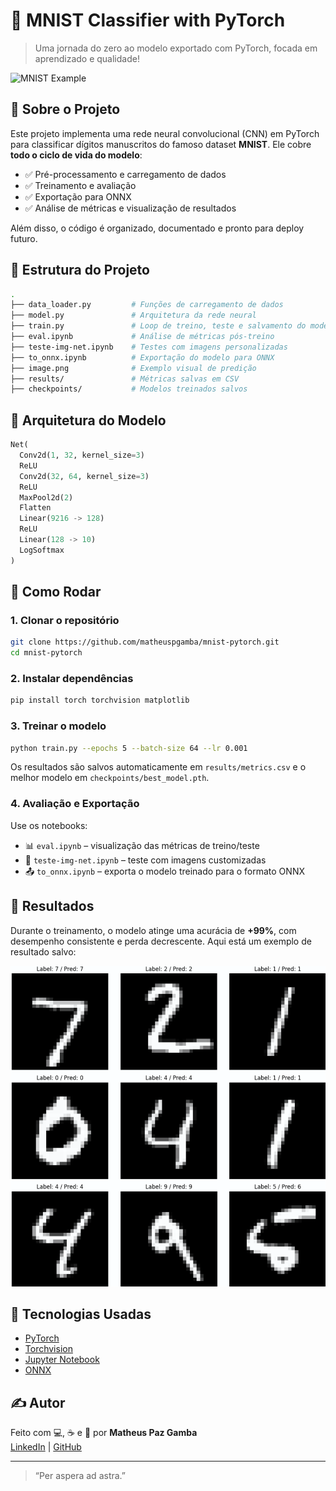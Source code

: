 
# 🧠 MNIST Classifier with PyTorch

> Uma jornada do zero ao modelo exportado com PyTorch, focada em aprendizado e qualidade!

![MNIST Example](https://datasets.activeloop.ai/wp-content/uploads/2019/12/MNIST-handwritten-digits-dataset-visualized-by-Activeloop.webp)

## 🚀 Sobre o Projeto

Este projeto implementa uma rede neural convolucional (CNN) em PyTorch para classificar dígitos manuscritos do famoso dataset **MNIST**. Ele cobre **todo o ciclo de vida do modelo**:

- ✅ Pré-processamento e carregamento de dados
- ✅ Treinamento e avaliação
- ✅ Exportação para ONNX
- ✅ Análise de métricas e visualização de resultados

Além disso, o código é organizado, documentado e pronto para deploy futuro.

## 📁 Estrutura do Projeto

```bash
.
├── data_loader.py         # Funções de carregamento de dados
├── model.py               # Arquitetura da rede neural
├── train.py               # Loop de treino, teste e salvamento do modelo
├── eval.ipynb             # Análise de métricas pós-treino
├── teste-img-net.ipynb    # Testes com imagens personalizadas
├── to_onnx.ipynb          # Exportação do modelo para ONNX
├── image.png              # Exemplo visual de predição
├── results/               # Métricas salvas em CSV
├── checkpoints/           # Modelos treinados salvos
```

## 🧠 Arquitetura do Modelo

```python
Net(
  Conv2d(1, 32, kernel_size=3)
  ReLU
  Conv2d(32, 64, kernel_size=3)
  ReLU
  MaxPool2d(2)
  Flatten
  Linear(9216 -> 128)
  ReLU
  Linear(128 -> 10)
  LogSoftmax
)
```

## 🔧 Como Rodar

### 1. Clonar o repositório

```bash
git clone https://github.com/matheuspgamba/mnist-pytorch.git
cd mnist-pytorch
```

### 2. Instalar dependências

```bash
pip install torch torchvision matplotlib
```

### 3. Treinar o modelo

```bash
python train.py --epochs 5 --batch-size 64 --lr 0.001
```

Os resultados são salvos automaticamente em `results/metrics.csv` e o melhor modelo em `checkpoints/best_model.pth`.

### 4. Avaliação e Exportação

Use os notebooks:

- 📊 `eval.ipynb` – visualização das métricas de treino/teste
- 🧪 `teste-img-net.ipynb` – teste com imagens customizadas
- 📤 `to_onnx.ipynb` – exporta o modelo treinado para o formato ONNX

## 🏁 Resultados

Durante o treinamento, o modelo atinge uma acurácia de **+99%**, com desempenho consistente e perda decrescente. Aqui está um exemplo de resultado salvo:

![Resultado Exemplo](./result_eval.png)


## 🤖 Tecnologias Usadas

- [PyTorch](https://pytorch.org/)
- [Torchvision](https://pytorch.org/vision/stable/)
- [Jupyter Notebook](https://jupyter.org/)
- [ONNX](https://onnx.ai/)

## ✍️ Autor

Feito com 💻, ☕ e 🤘 por **Matheus Paz Gamba**  
[LinkedIn](https://www.linkedin.com/in/matheusgamba) | [GitHub](https://github.com/matheuspgamba)

---

> “Per aspera ad astra.”

